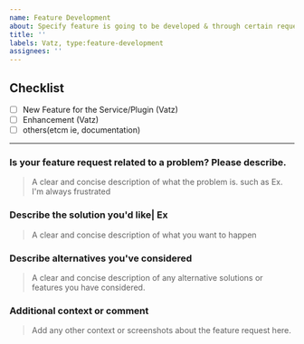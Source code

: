 ```yaml
---
name: Feature Development
about: Specify feature is going to be developed & through certain request. 
title: ''
labels: Vatz, type:feature-development
assignees: ''
---
```


## Checklist

- [ ] New Feature for the Service/Plugin (Vatz)
- [ ] Enhancement (Vatz)
- [ ] others(etcm ie, documentation)

---
### **Is your feature request related to a problem? Please describe.**
> A clear and concise description of what the problem is. such as Ex. I'm always frustrated


### **Describe the solution you'd like| Ex**
> A clear and concise description of what you want to happen


### **Describe alternatives you've considered**
> A clear and concise description of any alternative solutions or features you have considered.


### **Additional context or comment**
> Add any other context or screenshots about the feature request here.